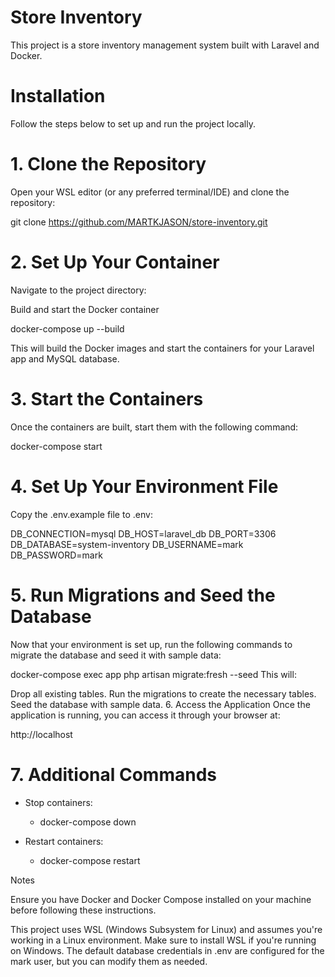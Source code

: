 # Store Inventory

This project is a store inventory management system built with Laravel and Docker.

# Installation

Follow the steps below to set up and run the project locally.

# 1. Clone the Repository

Open your WSL editor (or any preferred terminal/IDE) and clone the repository:

git clone https://github.com/MARTKJASON/store-inventory.git

# 2. Set Up Your Container

Navigate to the project directory:

Build and start the Docker container

docker-compose up --build

This will build the Docker images and start the containers for your Laravel app and MySQL database.

# 3. Start the Containers

Once the containers are built, start them with the following command:

docker-compose start

# 4. Set Up Your Environment File

Copy the .env.example file to .env:

DB_CONNECTION=mysql
DB_HOST=laravel_db
DB_PORT=3306
DB_DATABASE=system-inventory
DB_USERNAME=mark
DB_PASSWORD=mark

# 5. Run Migrations and Seed the Database

Now that your environment is set up, run the following commands to migrate the database and seed it with sample data:

docker-compose exec app php artisan migrate:fresh --seed
This will:

Drop all existing tables.
Run the migrations to create the necessary tables.
Seed the database with sample data. 6. Access the Application
Once the application is running, you can access it through your browser at:

http://localhost

# 7. Additional Commands

-   Stop containers:

    -   docker-compose down

-   Restart containers:
    -   docker-compose restart

Notes

Ensure you have Docker and Docker Compose installed on your machine before following these instructions.

This project uses WSL (Windows Subsystem for Linux) and assumes you're working in a Linux environment. Make sure to install WSL if you're running on Windows.
The default database credentials in .env are configured for the mark user, but you can modify them as needed.
